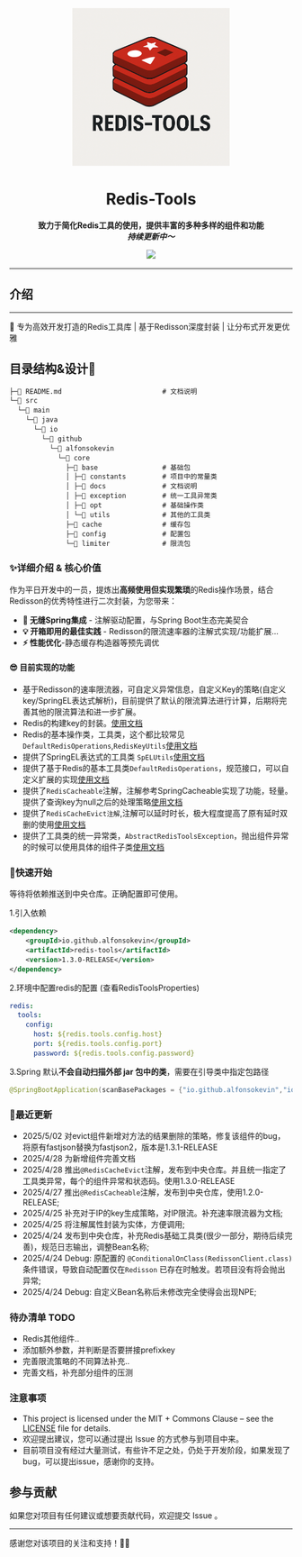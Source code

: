 <p align="center">
    <a href="" target="_blank">
      <img src="./imgs/cover.png" width="280" />
    </a>
</p>
<h1 align="center">Redis-Tools</h1>
<p align="center"><strong>致力于简化Redis工具的使用，提供丰富的多种多样的组件和功能<br><em>持续更新中～</em></strong></p>
<div align="center">
    <a href="https://github.com/AlfonsoKevin/redis-tools"><img src="https://img.shields.io/badge/github-项目地址-yellow.svg?style=plasticr"></a></div>



---



## 介绍

---

🚀 专为高效开发打造的Redis工具库 | 基于Redisson深度封装 | 让分布式开发更优雅

## 目录结构&设计🚀

```txt
├─📄 README.md                         # 文档说明
└─📁 src
  └─📁 main
    └─📁 java
      └─📁 io
        └─📁 github
          └─📁 alfonsokevin
            └─📁 core
              ├─📁 base                # 基础包
              │ ├─📁 constants         # 项目中的常量类
              │ ├─📁 docs              # 文档说明
              │ ├─📁 exception         # 统一工具异常类
              │ ├─📁 opt               # 基础操作类
              │ └─📁 utils             # 其他的工具类
              ├─📁 cache               # 缓存包
              ├─📁 config              # 配置包
              └─📁 limiter             # 限流包
```



### ✨详细介绍 & 核心价值

作为平日开发中的一员，提炼出**高频使用但实现繁琐**的Redis操作场景，结合Redisson的优秀特性进行二次封装，为您带来：

- **🔌 无缝Spring集成** - 注解驱动配置，与Spring Boot生态完美契合
- **💡 开箱即用的最佳实践** - Redisson的限流速率器的注解式实现/功能扩展...
- **⚡ 性能优化**-静态缓存构造器等预先调优

#### 😎 目前实现的功能
- 基于Redisson的速率限流器，可自定义异常信息，自定义Key的策略(自定义key/SpringEL表达式解析)，目前提供了默认的限流算法进行计算，后期将完善其他的限流算法和进一步扩展。
- Redis的构建key的封装。[使用文档](./src/main/java/io/github/alfonsokevin/core/limiter/docs/Freq.md)
- Redis的基本操作类，工具类，这个都比较常见 `DefaultRedisOperations`,`RedisKeyUtils`[使用文档](./src/main/java/io/github/alfonsokevin/core/base/docs/base.md)
- 提供了SpringEL表达式的工具类 `SpELUtils`[使用文档](./src/main/java/io/github/alfonsokevin/core/base/docs/base.md)
- 提供了基于Redis的基本工具类`DefaultRedisOperations`，规范接口，可以自定义扩展的实现[使用文档](./src/main/java/io/github/alfonsokevin/core/base/docs/base.md)
- 提供了`RedisCacheable`注解，注解参考SpringCacheable实现了功能，轻量。提供了查询key为null之后的处理策略[使用文档](./src/main/java/io/github/alfonsokevin/core/cache/docs/cache.md)
- 提供了`RedisCacheEvict注解`,注解可以延时时长，极大程度提高了原有延时双删的使用[使用文档](./src/main/java/io/github/alfonsokevin/core/cache/docs/cache.md)
- 提供了工具类的统一异常类，`AbstractRedisToolsException`，抛出组件异常的时候可以使用具体的组件子类[使用文档](./src/main/java/io/github/alfonsokevin/core/base/docs/base.md)

### 🚀快速开始

等待将依赖推送到中央仓库。正确配置即可使用。

1.引入依赖

```xml
<dependency>
    <groupId>io.github.alfonsokevin</groupId>
    <artifactId>redis-tools</artifactId>
    <version>1.3.0-RELEASE</version>
</dependency>
```

2.环境中配置redis的配置 (查看RedisToolsProperties)

```yml
redis:
  tools:
    config:
      host: ${redis.tools.config.host}
      port: ${redis.tools.config.port}
      password: ${redis.tools.config.password}
```

3.Spring 默认**不会自动扫描外部 jar 包中的类**，需要在引导类中指定包路径

```java
@SpringBootApplication(scanBasePackages = {"io.github.alfonsokevin","io.xxx.*"})
```

### 🤖最近更新
- 2025/5/02 对evict组件新增对方法的结果删除的策略，修复该组件的bug，将原有fastjson替换为fastjson2，版本是1.3.1-RELEASE
- 2025/4/28 为新增组件完善文档
- 2025/4/28 推出`@RedisCacheEvict`注解，发布到中央仓库。并且统一指定了工具类异常，每个的组件异常和状态码。使用1.3.0-RELEASE
- 2025/4/27 推出`@RedisCacheable`注解，发布到中央仓库，使用1.2.0-RELEASE;
- 2025/4/25 补充对于IP的key生成策略，对IP限流。补充速率限流器为文档;
- 2025/4/25 将注解属性封装为实体，方便调用;
- 2025/4/24 发布到中央仓库，补充Redis基础工具类(很少一部分，期待后续完善)，规范日志输出，调整Bean名称;
- 2025/4/24 Debug: 原配置的 `@ConditionalOnClass(RedissonClient.class)` 条件错误，导致自动配置仅在`Redisson` 已存在时触发。若项目没有将会抛出异常;
- 2025/4/24 Debug: 自定义Bean名称后未修改完全使得会出现NPE;
### 待办清单 TODO
- Redis其他组件..
- 添加额外参数，并判断是否要拼接prefixkey
- 完善限流策略的不同算法补充..
- 完善文档，补充部分组件的压测

### 注意事项

- This project is licensed under the MIT + Commons Clause – see the [LICENSE](LICENSE) file for details.
- 欢迎提出建议，您可以通过提出 Issue 的方式参与到项目中来。
- 目前项目没有经过大量测试，有些许不足之处，仍处于开发阶段，如果发现了bug，可以提出issue，感谢你的支持。

## 参与贡献

如果您对项目有任何建议或想要贡献代码，欢迎提交 Issue 。

---

感谢您对该项目的关注和支持！🕵️‍♀️
